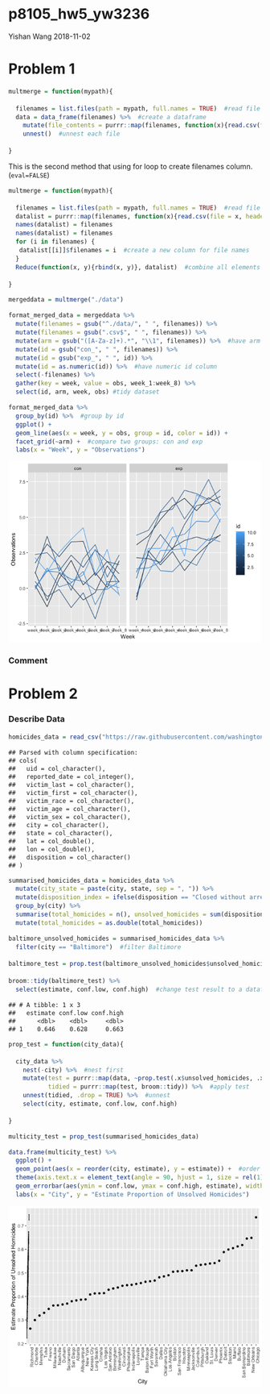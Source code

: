 p8105\_hw5\_yw3236
================
Yishan Wang
2018-11-02

Problem 1
=========

``` r
multmerge = function(mypath){

  filenames = list.files(path = mypath, full.names = TRUE)  #read file names as a list
  data = data_frame(filenames) %>%  #create a dataframe
    mutate(file_contents = purrr::map(filenames, function(x){read.csv(file = x, header = T)})) %>%  #read each file
    unnest()  #unnest each file
  
}
```

This is the second method that using for loop to create filenames column. (`eval=FALSE`)

``` r
multmerge = function(mypath){

  filenames = list.files(path = mypath, full.names = TRUE)  #read file names as a list
  datalist = purrr::map(filenames, function(x){read.csv(file = x, header = T)})  #read each csv file and store as a list
  names(datalist) = filenames
  names(datalist) = filenames
  for (i in filenames) {
   datalist[[i]]$filenames = i  #create a new column for file names
  }
  Reduce(function(x, y){rbind(x, y)}, datalist)  #combine all elements of the list

}
```

``` r
mergeddata = multmerge("./data")
```

``` r
format_merged_data = mergeddata %>%
  mutate(filenames = gsub("^./data/", " ", filenames)) %>%
  mutate(filenames = gsub(".csv$", " ", filenames)) %>%
  mutate(arm = gsub("([A-Za-z]+).*", "\\1", filenames)) %>%  #have arm column
  mutate(id = gsub("con_", " ", filenames)) %>%
  mutate(id = gsub("exp_", " ", id)) %>%
  mutate(id = as.numeric(id)) %>%  #have numeric id column
  select(-filenames) %>%
  gather(key = week, value = obs, week_1:week_8) %>%
  select(id, arm, week, obs) #tidy dataset
```

``` r
format_merged_data %>%
  group_by(id) %>%  #group by id
  ggplot() +
  geom_line(aes(x = week, y = obs, group = id, color = id)) +
  facet_grid(~arm) +  #compare two groups: con and exp
  labs(x = "Week", y = "Observations")
```

![](p8105_hw5_yw3236_files/figure-markdown_github/unnamed-chunk-6-1.png)

### Comment

Problem 2
=========

### Describe Data

``` r
homicides_data = read_csv("https://raw.githubusercontent.com/washingtonpost/data-homicides/master/homicide-data.csv")
```

    ## Parsed with column specification:
    ## cols(
    ##   uid = col_character(),
    ##   reported_date = col_integer(),
    ##   victim_last = col_character(),
    ##   victim_first = col_character(),
    ##   victim_race = col_character(),
    ##   victim_age = col_character(),
    ##   victim_sex = col_character(),
    ##   city = col_character(),
    ##   state = col_character(),
    ##   lat = col_double(),
    ##   lon = col_double(),
    ##   disposition = col_character()
    ## )

``` r
summarised_homicides_data = homicides_data %>%
  mutate(city_state = paste(city, state, sep = ", ")) %>%
  mutate(disposition_index = ifelse(disposition == "Closed without arrest" | disposition == "Open/No arrest", 1, 0)) %>%  #create a index 
  group_by(city) %>%
  summarise(total_homicides = n(), unsolved_homicides = sum(disposition_index)) %>%  #summarize total homicides and unsolved homicides
  mutate(total_homicides = as.double(total_homicides))
```

``` r
baltimore_unsolved_homicides = summarised_homicides_data %>%
  filter(city == "Baltimore")  #filter Baltimore
  
baltimore_test = prop.test(baltimore_unsolved_homicides$unsolved_homicides, baltimore_unsolved_homicides$total_homicides)  #apply prop.test

broom::tidy(baltimore_test) %>%
  select(estimate, conf.low, conf.high)  #change test result to a dataframe
```

    ## # A tibble: 1 x 3
    ##   estimate conf.low conf.high
    ##      <dbl>    <dbl>     <dbl>
    ## 1    0.646    0.628     0.663

``` r
prop_test = function(city_data){
  
  city_data %>%
    nest(-city) %>%  #nest first
    mutate(test = purrr::map(data, ~prop.test(.x$unsolved_homicides, .x$total_homicides)),
           tidied = purrr::map(test, broom::tidy)) %>%  #apply test
    unnest(tidied, .drop = TRUE) %>%  #unnest
    select(city, estimate, conf.low, conf.high)
  
}
```

``` r
multicity_test = prop_test(summarised_homicides_data)
```

``` r
data.frame(multicity_test) %>%
  ggplot() +
  geom_point(aes(x = reorder(city, estimate), y = estimate)) +  #order cities by the value of estimates
  theme(axis.text.x = element_text(angle = 90, hjust = 1, size = rel(1))) +
  geom_errorbar(aes(ymin = conf.low, ymax = conf.high, estimate), width = 0.2) +  #add error bar
  labs(x = "City", y = "Estimate Proportion of Unsolved Homicides")
```

![](p8105_hw5_yw3236_files/figure-markdown_github/unnamed-chunk-12-1.png)

